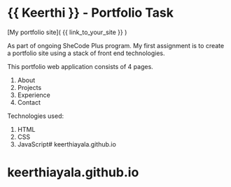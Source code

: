 # {{ Keerthi }} - Portfolio Task
[My portfolio site]( {{ link_to_your_site }} )

As part of ongoing SheCode Plus program. My first assignment is to create a portfolio site using a stack of front end technologies.

This portfolio web application consists of 4 pages.
1. About
2. Projects
3. Experience 
4. Contact

Technologies used:
1. HTML
2. CSS
3. JavaScript# keerthiayala.github.io
# keerthiayala.github.io
